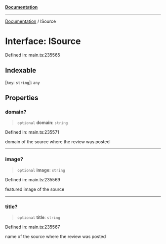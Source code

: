 [**Documentation**](../README.md)

***

[Documentation](../README.md) / ISource

# Interface: ISource

Defined in: main.ts:235565

## Indexable

\[`key`: `string`\]: `any`

## Properties

### domain?

> `optional` **domain**: `string`

Defined in: main.ts:235571

domain of the source where the review was posted

***

### image?

> `optional` **image**: `string`

Defined in: main.ts:235569

featured image of the source

***

### title?

> `optional` **title**: `string`

Defined in: main.ts:235567

name of the source where the review was posted
